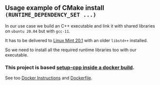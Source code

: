 ## Usage example of CMake install `(RUNTIME_DEPENDENCY_SET ...)`

In our use case we build an C++ executable and link it with shared libraries on `ubuntu 20.04` but with `gcc-11`.

It has to be delivered to [Linux Mint 20.1](https://linuxmint.com/download_all.php) with an older `libstd++` installed.

So we need to install all the required runtime libraries too with our executable.


### This project is based [setup-cpp inside a docker build](https://github.com/aminya/setup-cpp#inside-docker).

See too [Docker Instructions](docker.md) and [Dockerfile](Dockerfile).
